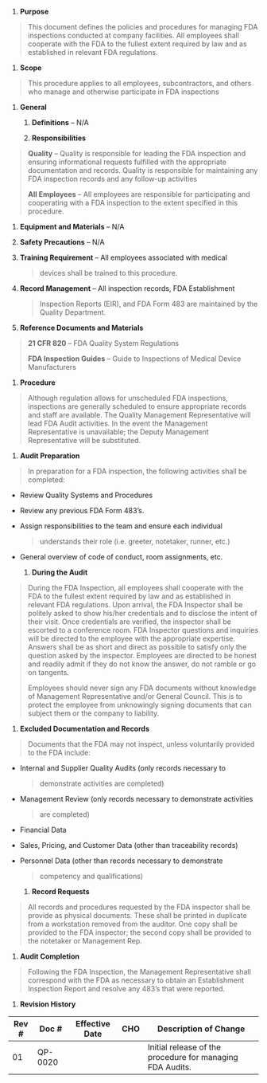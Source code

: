 1.  **Purpose**

> This document defines the policies and procedures for managing FDA
> inspections conducted at company facilities. All employees shall
> cooperate with the FDA to the fullest extent required by law and as
> established in relevant FDA regulations.

1.  **Scope**

> This procedure applies to all employees, subcontractors, and others
> who manage and otherwise participate in FDA inspections

1.  **General**

    1.  **Definitions** – N/A

    2.  **Responsibilities**

> **Quality** – Quality is responsible for leading the FDA inspection
> and ensuring informational requests fulfilled with the appropriate
> documentation and records. Quality is responsible for maintaining any
> FDA inspection records and any follow-up activities
>
> **All Employees** – All employees are responsible for participating
> and cooperating with a FDA inspection to the extent specified in this
> procedure.

1.  **Equipment and Materials** – N/A

2.  **Safety Precautions** – N/A

3.  **Training Requirement** – All employees associated with medical
    > devices shall be trained to this procedure.

4.  **Record Management** – All inspection records, FDA Establishment
    > Inspection Reports (EIR), and FDA Form 483 are maintained by the
    > Quality Department.

5.  **Reference Documents and Materials**

> **21 CFR 820** – FDA Quality System Regulations
>
> **FDA Inspection Guides** – Guide to Inspections of Medical Device
> Manufacturers

1.  **Procedure**

> Although regulation allows for unscheduled FDA inspections,
> inspections are generally scheduled to ensure appropriate records and
> staff are available. The Quality Management Representative will lead
> FDA Audit activities. In the event the Management Representative is
> unavailable; the Deputy Management Representative will be substituted.

1.  **Audit Preparation**

> In preparation for a FDA inspection, the following activities shall be
> completed:

-   Review Quality Systems and Procedures

-   Review any previous FDA Form 483’s.

-   Assign responsibilities to the team and ensure each individual
    > understands their role (i.e. greeter, notetaker, runner, etc.)

-   General overview of code of conduct, room assignments, etc.

    1.  **During the Audit**

> During the FDA Inspection, all employees shall cooperate with the FDA
> to the fullest extent required by law and as established in relevant
> FDA regulations. Upon arrival, the FDA Inspector shall be politely
> asked to show his/her credentials and to disclose the intent of their
> visit. Once credentials are verified, the inspector shall be escorted
> to a conference room. FDA Inspector questions and inquiries will be
> directed to the employee with the appropriate expertise. Answers shall
> be as short and direct as possible to satisfy only the question asked
> by the inspector. Employees are directed to be honest and readily
> admit if they do not know the answer, do not ramble or go on tangents.
>
> Employees should never sign any FDA documents without knowledge of
> Management Representative and/or General Council. This is to protect
> the employee from unknowingly signing documents that can subject them
> or the company to liability.

1.  **Excluded Documentation and Records**

> Documents that the FDA may not inspect, unless voluntarily provided to
> the FDA include:

-   Internal and Supplier Quality Audits (only records necessary to
    > demonstrate activities are completed)

-   Management Review (only records necessary to demonstrate activities
    > are completed)

-   Financial Data

-   Sales, Pricing, and Customer Data (other than traceability records)

-   Personnel Data (other than records necessary to demonstrate
    > competency and qualifications)

    1.  **Record Requests**

> All records and procedures requested by the FDA inspector shall be
> provide as physical documents. These shall be printed in duplicate
> from a workstation removed from the auditor. One copy shall be
> provided to the FDA inspector; the second copy shall be provided to
> the notetaker or Management Rep.

1.  **Audit Completion**

> Following the FDA Inspection, the Management Representative shall
> correspond with the FDA as necessary to obtain an Establishment
> Inspection Report and resolve any 483’s that were reported.

1.  **Revision History**

| **Rev \#** | **Doc \#** | **Effective Date** | **CHO** | **Description of Change**                                 |
|------------|------------|--------------------|---------|-----------------------------------------------------------|
| 01         | QP-0020    |                    |         | Initial release of the procedure for managing FDA Audits. |
